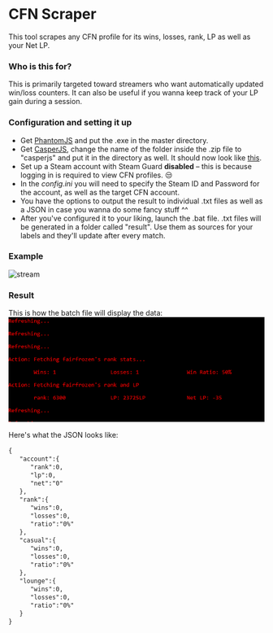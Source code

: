 # CFN Scraper
This tool scrapes any CFN profile for its wins, losses, rank, LP as well as your Net LP.

### Who is this for? 
This is primarily targeted toward streamers who want automatically updated win/loss counters. It can also be useful if you wanna keep track of your LP gain during a session.

### Configuration and setting it up

* Get [PhantomJS](https://phantomjs.org/download.html) and put the .exe in the master directory. 
* Get [CasperJS](http://casperjs.org/), change the name of the folder inside the .zip file to "casperjs" and put it in the directory as well. It should now look like [this](showcase/folder-structure.jpg? "folder-structure").
* Set up a Steam account with Steam Guard **disabled** – this is because logging in is required to view CFN profiles. :unamused:
* In the _config.ini_ you will need to specify the Steam ID and Password for the account, as well as the target CFN account.
* You have the options to output the result to individual .txt files as well as a JSON in case you wanna do some fancy stuff ^^
* After you've configured it to your liking, launch the .bat file. .txt files will be generated in a folder called "result". Use them as sources for your labels and they'll update after every match.

### Example

![stream](showcase/streamexample.gif?raw=true "streamshowcase")

### Result

This is how the batch file will display the data:
![screenshot](showcase/batchscreenshot.GIF?raw=true "screenshot")


Here's what the JSON looks like:
```
{
   "account":{
      "rank":0,
      "lp":0,
      "net":"0"
   },
   "rank":{
      "wins":0,
      "losses":0,
      "ratio":"0%"
   },
   "casual":{
      "wins":0,
      "losses":0,
      "ratio":"0%"
   },
   "lounge":{
      "wins":0,
      "losses":0,
      "ratio":"0%"
   }
}
```
